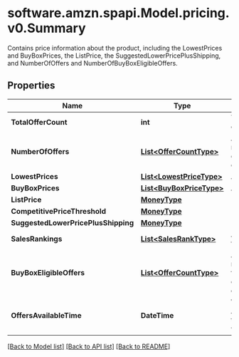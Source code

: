 # software.amzn.spapi.Model.pricing.v0.Summary
Contains price information about the product, including the LowestPrices and BuyBoxPrices, the ListPrice, the SuggestedLowerPricePlusShipping, and NumberOfOffers and NumberOfBuyBoxEligibleOffers.

## Properties

Name | Type | Description | Notes
------------ | ------------- | ------------- | -------------
**TotalOfferCount** | **int** | The number of unique offers contained in NumberOfOffers. | 
**NumberOfOffers** | [**List&lt;OfferCountType&gt;**](OfferCountType.md) | A list that contains the total number of offers information for given conditions and fulfillment channels. | [optional] 
**LowestPrices** | [**List&lt;LowestPriceType&gt;**](LowestPriceType.md) | A list of the lowest prices. | [optional] 
**BuyBoxPrices** | [**List&lt;BuyBoxPriceType&gt;**](BuyBoxPriceType.md) | A list of the Buy Box prices. | [optional] 
**ListPrice** | [**MoneyType**](MoneyType.md) |  | [optional] 
**CompetitivePriceThreshold** | [**MoneyType**](MoneyType.md) |  | [optional] 
**SuggestedLowerPricePlusShipping** | [**MoneyType**](MoneyType.md) |  | [optional] 
**SalesRankings** | [**List&lt;SalesRankType&gt;**](SalesRankType.md) | A list of sales rank information for the item, by category. | [optional] 
**BuyBoxEligibleOffers** | [**List&lt;OfferCountType&gt;**](OfferCountType.md) | A list that contains the total number of offers that are eligible for the Buy Box for the given conditions and fulfillment channels. | [optional] 
**OffersAvailableTime** | **DateTime** | When the status is ActiveButTooSoonForProcessing, this is the time when the offers will be available for processing. | [optional] 

[[Back to Model list]](../README.md#documentation-for-models) [[Back to API list]](../README.md#documentation-for-api-endpoints) [[Back to README]](../README.md)

